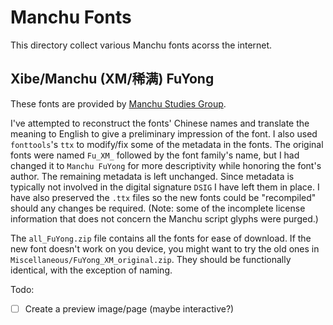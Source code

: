 # Manchu Fonts

This directory collect various Manchu fonts acorss the internet.

## Xibe/Manchu (XM/稀满) FuYong

These fonts are provided by [Manchu Studies Group](https://www.manchustudiesgroup.org/typing-manchu/).

I've attempted to reconstruct the fonts' Chinese names and translate the meaning to English to give a preliminary impression of the font. I also used `fonttools`'s `ttx` to modify/fix some of the metadata in the fonts. The original fonts were named `Fu_XM_` followed by the font family's name, but I had changed it to `Manchu FuYong` for more descriptivity while honoring the font's author. The remaining metadata is left unchanged. Since metadata is typically not involved in the digital signature `DSIG` I have left them in place. I have also preserved the `.ttx` files so the new fonts could be "recompiled" should any changes be required. (Note: some of the incomplete license information that does not concern the Manchu script glyphs were purged.)

The `all_FuYong.zip` file contains all the fonts for ease of download. If the new font doesn't work on you device, you might want to try the old ones in `Miscellaneous/FuYong_XM_original.zip`. They should be functionally identical, with the exception of naming.

Todo:

- [ ] Create a preview image/page (maybe interactive?)
